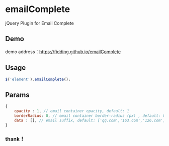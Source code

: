 # emailComplete
jQuery Plugin for Email Complete

## Demo
demo address：https://fidding.github.io/emailComplete

## Usage

``` javascript
$('element').emailComplete();

```

## Params

```javascript
{
    opacity : 1, // email container opacity, default: 1
    borderRadius: 0, // email container border-radius (px) , default: 0
    data : [], // email suffix, default: ['qq.com','163.com','126.com','sina.com','sohu.com']
}

```
### thank！
